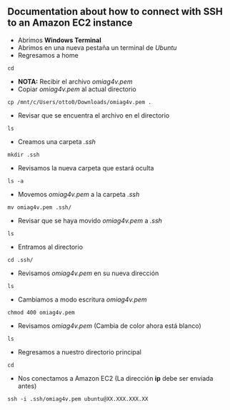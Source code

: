 ## Documentation about how to connect with SSH to an Amazon EC2 instance

-   Abrimos **Windows Terminal**
-   Abrimos en una nueva pestaña un terminal de *Ubuntu*
-   Regresamos a home

<!-- -->

    cd

-   **NOTA:** Recibir el archivo *omiag4v.pem*
-   Copiar *omiag4v.pem* al actual directorio

<!-- -->

    cp /mnt/c/Users/otto0/Downloads/omiag4v.pem .

-   Revisar que se encuentra el archivo en el directorio

<!-- -->

    ls

-   Creamos una carpeta *.ssh*

<!-- -->

    mkdir .ssh

-   Revisamos la nueva carpeta que estará oculta

<!-- -->

    ls -a

-   Movemos *omiag4v.pem* a la carpeta *.ssh*

<!-- -->

    mv omiag4v.pem .ssh/

-   Revisar que se haya movido *omiag4v.pem* a *.ssh*

<!-- -->

    ls

-   Entramos al directorio

<!-- -->

    cd .ssh/

-   Revisamos *omiag4v.pem* en su nueva dirección

<!-- -->

    ls

-   Cambiamos a modo escritura *omiag4v.pem*

<!-- -->

    chmod 400 omiag4v.pem

-   Revisamos *omiag4v.pem* (Cambia de color ahora está blanco)

<!-- -->

    ls

-   Regresamos a nuestro directorio principal

<!-- -->

    cd

-   Nos conectamos a Amazon EC2 (La dirección **ip** debe ser enviada
    antes)

<!-- -->

    ssh -i .ssh/omiag4v.pem ubuntu@XX.XXX.XXX.XX
